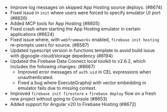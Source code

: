 - Improve log messages on skipped App Hosting source deploys. (#8674)
- Fixed issue in `init` where users were forced to specify emulator UI port (#8626)
- Added MCP tools for App Hosting (#8605)
- Fixed crash when starting the App Hosting emulator in certain applications (#8624)
- Fixed issue where, with `webframeworks` enabled, `firebase init hosting` re-prompts users for source. (#8587)
- Updated typescript version in functions template to avoid build issue with @google-cloud/storage depedency (#8194)
- Updated the Firebase Data Connect local toolkit to v2.6.2, which includes the following changes: (#8667)
  - Improved error messages of `auth.uid` in CEL expressions when unauthenticated.
  - Fixed a bug where ExecuteGraphql with vector embedding in emulator fails due to missing context.
- Improved `firebase init firestore` + `firebase deploy` flow on a fresh new project without going to Console (#8653)
- Added support for Angular v20 to Firebase Hosting (#8672)
